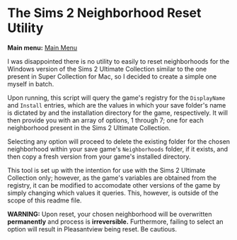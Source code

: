 # The Sims 2 Neighborhood Reset Utility

**Main menu:**
[Main Menu](https://github.com/AltoAvenue/resethood/blob/main/menu.png?raw=true)

I was disappointed there is no utility to easily to reset neighborhoods for the Windows version of the Sims 2 Ultimate Collection similar to the one present in Super Collection for Mac, so I decided to create a simple one myself in batch.

Upon running, this script will query the game's registry for the `DisplayName` and `Install` entries, which are the values in which your save folder's name is dictated by and the installation directory for the game, respectively. It will then provide you with an array of options, 1 through 7; one for each neighborhood present in the Sims 2 Ultimate Collection.

Selecting any option will proceed to delete the existing folder for the chosen neighborhood within your save game's `Neighborhoods` folder, if it exists, and then copy a fresh version from your game's installed directory.

This tool is set up with the intention for use with the Sims 2 Ultimate Collection only; however, as the game's variables are obtained from the registry, it can be modified to accomodate other versions of the game by simply changing which values it queries. This, however, is outside of the scope of this readme file.

**WARNING:** Upon reset, your chosen neighborhood will be overwritten **permanently** and process is **irreversible.** Furthermore, failing to select an option will result in Pleasantview being reset. Be cautious.
